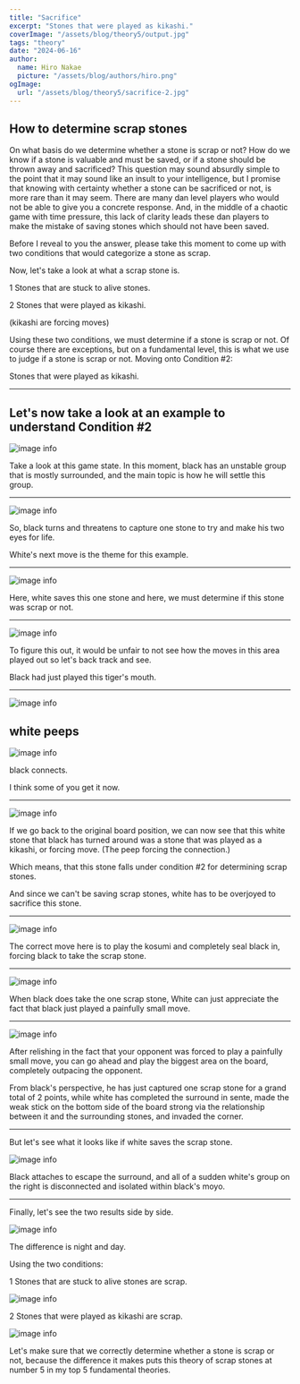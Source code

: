 ```yaml
---
title: "Sacrifice"
excerpt: "Stones that were played as kikashi."
coverImage: "/assets/blog/theory5/output.jpg"
tags: "theory"
date: "2024-06-16"
author:
  name: Hiro Nakae
  picture: "/assets/blog/authors/hiro.png"
ogImage:
  url: "/assets/blog/theory5/sacrifice-2.jpg"
---
```


## How to determine scrap stones

On what basis do we determine whether a stone is scrap or not?
How do we know if a stone is valuable and must be saved, or if a stone should be thrown away and sacrificed? This question may sound absurdly simple to the point that it may sound like an insult to your intelligence, but I promise that knowing with certainty whether a stone can be sacrificed or not, is more rare than it may seem. There are many dan level players who would not be able to give you a concrete response. And, in the middle of a chaotic game with time pressure, this lack of clarity leads these dan players to make the mistake of saving stones which should not have been saved.

Before I reveal to you the answer, please take this moment to come up with two conditions that would categorize a stone as scrap.

Now, let's take a look at what a scrap stone is.

1 Stones that are stuck to alive stones.

2 Stones that were played as kikashi.

(kikashi are forcing moves)

Using these two conditions, we must determine if a stone is scrap or not. Of course there are exceptions, but on a fundamental level, this is what we use to judge if a stone is scrap or not.
Moving onto Condition #2:

Stones that were played as kikashi.

---

## Let's now take a look at an example to understand Condition #2

![image info](/assets/blog/theory5/theory5-9.png)

Take a look at this game state. In this moment, black has an unstable group that is mostly surrounded, and the main topic is how he will settle this group.

---

![image info](/assets/blog/theory5/theory5-10.png)

So, black turns and threatens to capture one stone to try and make his two eyes for life.

White's next move is the theme for this example.

---

![image info](/assets/blog/theory5/theory5-11.png)

Here, white saves this one stone and here, we must determine if this stone was scrap or not.

---

![image info](/assets/blog/theory5/theory5-12.png)

To figure this out, it would be unfair to not see how the moves in this area played out so let's back track and see.

Black had just played this tiger's mouth.

---

![image info](/assets/blog/theory5/theory5-13.png)

## white peeps

![image info](/assets/blog/theory5/theory5-14.png)

black connects.

I think some of you get it now.

---

![image info](/assets/blog/theory5/theory5-10.png)

If we go back to the original board position, we can now see that this white stone that black has turned around was a stone that was played as a kikashi, or forcing move. (The peep forcing the connection.)

Which means, that this stone falls under condition #2 for determining scrap stones.

And since we can't be saving scrap stones, white has to be overjoyed to sacrifice this stone.

---

![image info](/assets/blog/theory5/theory5-15.png)

The correct move here is to play the kosumi and completely seal black in, forcing black to take the scrap stone.

---

![image info](/assets/blog/theory5/theory5-16.png)

When black does take the one scrap stone,
White can just appreciate the fact that black just played a painfully small move.

---

![image info](/assets/blog/theory5/theory5-17.PNG)

After relishing in the fact that your opponent was forced to play a painfully small move, you can go ahead and play the biggest area on the board, completely outpacing the opponent.

From black's perspective, he has just captured one scrap stone for a grand total of 2 points, while white has completed the surround in sente, made the weak stick on the bottom side of the board strong via the relationship between it and the surrounding stones, and invaded the corner.

---

But let's see what it looks like if white saves the scrap stone.

![image info](/assets/blog/theory5/theory5-18.PNG)

Black attaches to escape the surround, and all of a sudden white's group on the right is disconnected and isolated within black's moyo.

---

Finally, let's see the two results side by side.

![image info](/assets/blog/theory5/theory5-comparison2.PNG)

The difference is night and day.

Using the two conditions:

1 Stones that are stuck to alive stones are scrap.

![image info](/assets/blog/theory5/theory5-comparison.PNG)

2 Stones that were played as kikashi are scrap.

![image info](/assets/blog/theory5/theory5-comparison2.PNG)

Let's make sure that we correctly determine whether a stone is scrap or not, because the difference it makes puts this theory of scrap stones at number 5 in my top 5 fundamental theories.
